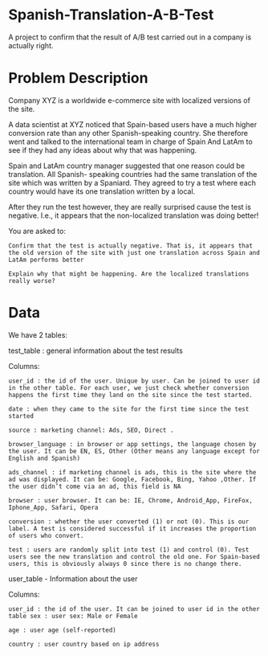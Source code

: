# Spanish-Translation-A-B-Test
A project to confirm that the result of A/B test carried out in a company is actually right. 


# Problem Description
Company XYZ is a worldwide e-commerce site with localized versions of the site.

A data scientist at XYZ noticed that Spain-based users have a much higher conversion rate than any other Spanish-speaking country. She therefore went and talked to the international team in charge of Spain And LatAm to see if they had any ideas about why that was happening.

Spain and LatAm country manager suggested that one reason could be translation. All Spanish- speaking countries had the same translation of the site which was written by a Spaniard. They agreed to try a test where each country would have its one translation written by a local.

After they run the test however, they are really surprised cause the test is negative. I.e., it appears that the non-localized translation was doing better!

You are asked to:

    Confirm that the test is actually negative. That is, it appears that the old version of the site with just one translation across Spain and LatAm performs better

    Explain why that might be happening. Are the localized translations really worse?


# Data
We have 2 tables:

test_table : general information about the test results

Columns:

    user_id : the id of the user. Unique by user. Can be joined to user id in the other table. For each user, we just check whether conversion happens the first time they land on the site since the test started.

    date : when they came to the site for the first time since the test started

    source : marketing channel: Ads, SEO, Direct .

    browser_language : in browser or app settings, the language chosen by the user. It can be EN, ES, Other (Other means any language except for English and Spanish)

    ads_channel : if marketing channel is ads, this is the site where the ad was displayed. It can be: Google, Facebook, Bing, Yahoo ,Other. If the user didn’t come via an ad, this field is NA

    browser : user browser. It can be: IE, Chrome, Android_App, FireFox, Iphone_App, Safari, Opera

    conversion : whether the user converted (1) or not (0). This is our label. A test is considered successful if it increases the proportion of users who convert.

    test : users are randomly split into test (1) and control (0). Test users see the new translation and control the old one. For Spain-based users, this is obviously always 0 since there is no change there.



user_table - Information about the user

Columns:

    user_id : the id of the user. It can be joined to user id in the other table sex : user sex: Male or Female

    age : user age (self-reported)

    country : user country based on ip address